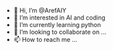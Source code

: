 - 👋 Hi, I’m @ArefAIY
- 👀 I’m interested in AI and coding
- 🌱 I’m currently learning python
- 💞️ I’m looking to collaborate on ...
- 📫 How to reach me ...

<!---
ArefAIY/ArefAIY is a ✨ special ✨ repository because its `README.md` (this file) appears on your GitHub profile.
You can click the Preview link to take a look at your changes.
--->
